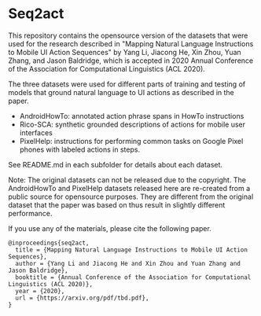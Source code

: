 # Seq2act

This repository contains the opensource version of the datasets that were used
for the research described in "Mapping Natural Language Instructions to Mobile
UI Action Sequences" by Yang Li, Jiacong He, Xin Zhou, Yuan Zhang, and Jason
Baldridge, which is accepted in 2020 Annual Conference of the Association for
Computational Linguistics (ACL 2020).

The three datasets were used for different parts of training and testing of
models that ground natural language to UI actions as described in the paper.

-   AndroidHowTo: annotated action phrase spans in HowTo instructions
-   Rico-SCA: synthetic grounded descriptions of actions for mobile user
    interfaces
-   PixelHelp: instructions for performing common tasks on Google Pixel phones
    with labeled actions in steps.

See README.md in each subfolder for details about each dataset.

Note: The original datasets can not be released due to the copyright. The
AndroidHowTo and PixelHelp datasets released here are re-created from a public
source for opensource purposes. They are different from the original dataset
that the paper was based on thus result in slightly different performance.

If you use any of the materials, please cite the following paper.

```
@inproceedings{seq2act,
  title = {Mapping Natural Language Instructions to Mobile UI Action Sequences},
  author = {Yang Li and Jiacong He and Xin Zhou and Yuan Zhang and Jason Baldridge},
  booktitle = {Annual Conference of the Association for Computational Linguistics (ACL 2020)},
  year = {2020},
  url = {https://arxiv.org/pdf/tbd.pdf},
}
```
